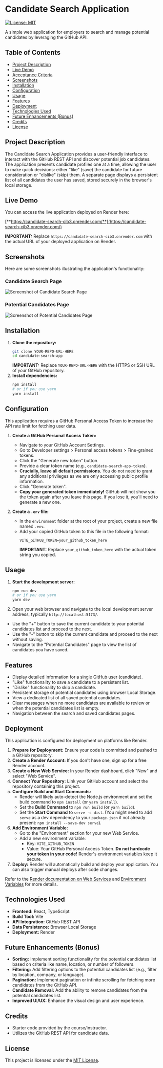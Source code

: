 # Candidate Search Application

[![License: MIT](https://img.shields.io/badge/License-MIT-yellow.svg)](https://opensource.org/licenses/MIT)

A simple web application for employers to search and manage potential candidates by leveraging the GitHub API.

## Table of Contents

- [Project Description](#project-description)
- [Live Demo](#live-demo)
- [Acceptance Criteria](#acceptance-criteria)
- [Screenshots](#screenshots)
- [Installation](#installation)
- [Configuration](#configuration)
- [Usage](#usage)
- [Features](#features)
- [Deployment](#deployment)
- [Technologies Used](#technologies-used)
- [Future Enhancements (Bonus)](#future-enhancements-bonus)
- [Credits](#credits)
- [License](#license)

## Project Description

The Candidate Search Application provides a user-friendly interface to interact with the GitHub REST API and discover potential job candidates. The application presents candidate profiles one at a time, allowing the user to make quick decisions: either "like" (save) the candidate for future consideration or "dislike" (skip) them. A separate page displays a persistent list of all candidates the user has saved, stored securely in the browser's local storage.

## Live Demo

You can access the live application deployed on Render here:

[**https://candidate-search-cib3.onrender.com/**](https://candidate-search-cib3.onrender.com/)

**IMPORTANT:** Replace `https://candidate-search-cib3.onrender.com` with the actual URL of your deployed application on Render.


## Screenshots

Here are some screenshots illustrating the application's functionality:

### Candidate Search Page

![Screenshot of Candidate Search Page](./screenshots/Screenshot%202025-05-04%20225225.jpg)

### Potential Candidates Page

![Screenshot of Potential Candidates Page](./screenshots/Screenshot%202025-05-04%20225327.jpg)


## Installation

1.  **Clone the repository:**
    ```bash
    git clone YOUR-REPO-URL-HERE
    cd candidate-search-app
    ```
    **IMPORTANT:** Replace `YOUR-REPO-URL-HERE` with the HTTPS or SSH URL of your GitHub repository.
2.  **Install dependencies:**
    ```bash
    npm install
    # or if you use yarn
    yarn install
    ```

## Configuration

This application requires a GitHub Personal Access Token to increase the API rate limit for fetching user data.

1.  **Create a GitHub Personal Access Token:**
    *   Navigate to your GitHub Account Settings.
    *   Go to Developer settings > Personal access tokens > Fine-grained tokens.
    *   Click the "Generate new token" button.
    *   Provide a clear token name (e.g., `candidate-search-app-token`).
    *   **Crucially, leave all default permissions.** You do not need to grant any additional privileges as we are only accessing public profile information.
    *   Click "Generate token".
    *   **Copy your generated token immediately!** GitHub will not show you the token again after you leave this page. If you lose it, you'll need to generate a new one.

2.  **Create a `.env` file:**
    *   In the `environment` folder at the root of your project, create a new file named `.env`.
    *   Add your copied GitHub token to this file in the following format:
        ```env
        VITE_GITHUB_TOKEN=your_github_token_here
        ```
        **IMPORTANT:** Replace `your_github_token_here` with the actual token string you copied.

## Usage

1.  **Start the development server:**
    ```bash
    npm run dev
    # or if you use yarn
    yarn dev
    ```
2.  Open your web browser and navigate to the local development server address, typically `http://localhost:5173/`.

*   Use the "+" button to save the current candidate to your potential candidates list and proceed to the next.
*   Use the "-" button to skip the current candidate and proceed to the next without saving.
*   Navigate to the "Potential Candidates" page to view the list of candidates you have saved.

## Features

*   Display detailed information for a single GitHub user (candidate).
*   "Like" functionality to save a candidate to a persistent list.
*   "Dislike" functionality to skip a candidate.
*   Persistent storage of potential candidates using browser Local Storage.
*   View a dedicated list of all saved potential candidates.
*   Clear messages when no more candidates are available to review or when the potential candidates list is empty.
*   Navigation between the search and saved candidates pages.

## Deployment

This application is configured for deployment on platforms like Render.

1.  **Prepare for Deployment:** Ensure your code is committed and pushed to a GitHub repository.
2.  **Create a Render Account:** If you don't have one, sign up for a free Render account.
3.  **Create a New Web Service:** In your Render dashboard, click "New" and select "Web Service".
4.  **Connect Your Repository:** Link your GitHub account and select the repository containing this project.
5.  **Configure Build and Start Commands:**
    *   Render will likely auto-detect the Node.js environment and set the build command to `npm install` (or `yarn install`).
    *   Set the **Build Command** to `npm run build` (or `yarn build`).
    *   Set the **Start Command** to `serve -s dist`. (You might need to add `serve` as a dev dependency to your `package.json` if not already present: `npm install --save-dev serve`).
6.  **Add Environment Variable:**
    *   Go to the "Environment" section for your new Web Service.
    *   Add a new environment variable:
        *   Key: `VITE_GITHUB_TOKEN`
        *   Value: Your GitHub Personal Access Token. **Do not hardcode your token in your code!** Render's environment variables keep it secure.
7.  **Deploy:** Render will automatically build and deploy your application. You can also trigger manual deploys after code changes.

Refer to the [Render documentation on Web Services](https://render.com/docs/web-services) and [Environment Variables](https://render.com/docs/environment-variables) for more details.

## Technologies Used

*   **Frontend:** React, TypeScript
*   **Build Tool:** Vite
*   **API Integration:** GitHub REST API
*   **Data Persistence:** Browser Local Storage
*   **Deployment:** Render

## Future Enhancements (Bonus)

*   **Sorting:** Implement sorting functionality for the potential candidates list based on criteria like name, location, or number of followers.
*   **Filtering:** Add filtering options to the potential candidates list (e.g., filter by location, company, or language).
*   **Pagination:** Implement pagination or infinite scrolling for fetching more candidates from the GitHub API.
*   **Candidate Removal:** Add the ability to remove candidates from the potential candidates list.
*   **Improved UI/UX:** Enhance the visual design and user experience.

## Credits

*   Starter code provided by the course/instructor.
*   Utilizes the GitHub REST API for candidate data.

## License

This project is licensed under the [MIT License](LICENSE).
